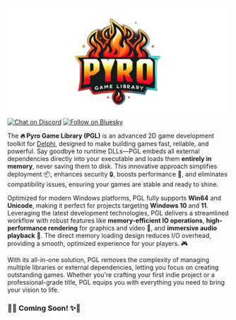![Pyro](media/pyro.png)  
[![Chat on Discord](https://img.shields.io/discord/754884471324672040?style=for-the-badge)](https://discord.gg/tPWjMwK)
[![Follow on Bluesky](https://img.shields.io/badge/Bluesky-tinyBigGAMES-blue?style=for-the-badge&logo=bluesky)](https://bsky.app/profile/tinybiggames.com)

The **🔥 Pyro Game Library (PGL)** is an advanced 2D game development toolkit for [Delphi](https://www.embarcadero.com/products/delphi), designed to make building games fast, reliable, and powerful. Say goodbye to runtime DLLs—PGL embeds all external dependencies directly into your executable and loads them **entirely in memory**, never saving them to disk. This innovative approach simplifies deployment 📦, enhances security 🔒, boosts performance 🚀, and eliminates compatibility issues, ensuring your games are stable and ready to shine.

Optimized for modern Windows platforms, PGL fully supports **Win64** and **Unicode**, making it perfect for projects targeting **Windows 10** and **11**. Leveraging the latest development technologies, PGL delivers a streamlined workflow with robust features like **memory-efficient IO operations**, **high-performance rendering** for graphics and video 🎨, and **immersive audio playback** 🎵. The direct memory loading design reduces I/O overhead, providing a smooth, optimized experience for your players. 🎮

With its all-in-one solution, PGL removes the complexity of managing multiple libraries or external dependencies, letting you focus on creating outstanding games. Whether you're crafting your first indie project or a professional-grade title, PGL equips you with everything you need to bring your vision to life.

### 🚀✨ Coming Soon! ✨🚀